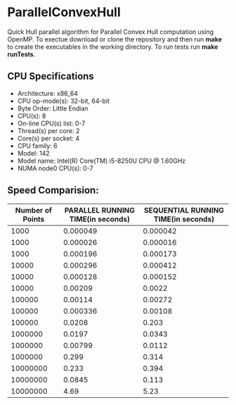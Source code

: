 # ParallelConvexHull
Quick Hull parallel algorithm for Parallel Convex Hull computation using OpenMP. 
To exectue download or clone the repository and then run **make** to create the executables in the working directory. To run tests run **make runTests**.
  ## CPU Specifications
  * Architecture: x86_64
  * CPU op-mode(s): 32-bit, 64-bit
  * Byte Order: Little Endian
  * CPU(s): 8
  * On-line CPU(s) list: 0-7
  * Thread(s) per core: 2
  * Core(s) per socket: 4
  * CPU family: 6
  * Model: 142
  * Model name: Intel(R) Core(TM) i5-8250U CPU @ 1.60GHz
  * NUMA node0 CPU(s): 0-7
  
   ## Speed Comparision:
 
   Number of Points | PARALLEL RUNNING TIME(in seconds) | SEQUENTIAL RUNNING TIME(in seconds)
  ------------ | ------------- | -------------
  1000 | 0.000049 | 0.000042
  1000 | 0.000026 | 0.000016
  1000 | 0.000196 | 0.000173
  10000 | 0.000296 | 0.000412
  10000 | 0.000128 | 0.000152
  10000 | 0.00209 | 0.0022
  100000 | 0.00114 | 0.00272
  100000 | 0.000336 | 0.00108
  100000 | 0.0208 | 0.203
  1000000 | 0.0197 | 0.0343
  1000000 | 0.00799 | 0.0112
  1000000 | 0.299 | 0.314
  10000000 | 0.233 | 0.394
  10000000 | 0.0845 | 0.113
  10000000 | 4.69 | 5.23
